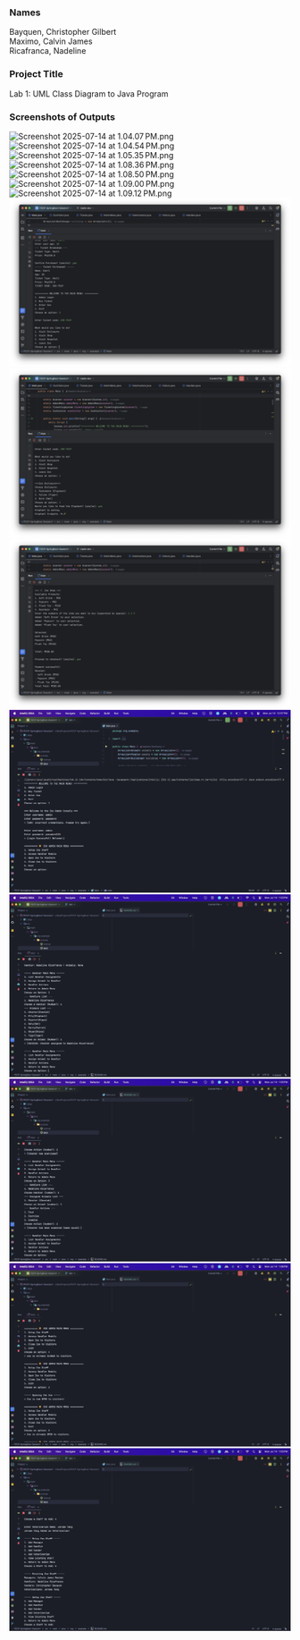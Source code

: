 ### Names
Bayquen, Christopher Gilbert<br>Maximo, Calvin James<br>Ricafranca, Nadeline

### Project Title
Lab 1: UML Class Diagram to Java Program

### Screenshots of Outputs
![Screenshot 2025-07-14 at 1.04.07 PM.png](../../../../../images/Screenshot%202025-07-14%20at%201.04.07%E2%80%AFPM.png)
![Screenshot 2025-07-14 at 1.04.54 PM.png](../../../../../images/Screenshot%202025-07-14%20at%201.04.54%E2%80%AFPM.png)
![Screenshot 2025-07-14 at 1.05.35 PM.png](../../../../../images/Screenshot%202025-07-14%20at%201.05.35%E2%80%AFPM.png)
![Screenshot 2025-07-14 at 1.08.36 PM.png](../../../../../images/Screenshot%202025-07-14%20at%201.08.36%E2%80%AFPM.png)
![Screenshot 2025-07-14 at 1.08.50 PM.png](../../../../../images/Screenshot%202025-07-14%20at%201.08.50%E2%80%AFPM.png)
![Screenshot 2025-07-14 at 1.09.00 PM.png](../../../../../images/Screenshot%202025-07-14%20at%201.09.00%E2%80%AFPM.png)
![Screenshot 2025-07-14 at 1.09.12 PM.png](../../../../../images/Screenshot%202025-07-14%20at%201.09.12%E2%80%AFPM.png)
![Spring Boot - Enter Zoo.png](../../../../../images/Spring%20Boot%20-%20Enter%20Zoo.png)
![Spring Boot - Visit Enclosure.png](../../../../../images/Spring%20Boot%20-%20Visit%20Enclosure.png)
![Spring Boot - Visit Shop.png](../../../../../images/Spring%20Boot%20-%20Visit%20Shop.png)
![Spring Boot Session 1 Lab 1 Admin Login.png](../../../../../images/Spring%20Boot%20Session%201%20Lab%201%20Admin%20Login.png)
![Spring Boot Session 1 Lab 1 Assign Animal to Handler.png](../../../../../images/Spring%20Boot%20Session%201%20Lab%201%20Assign%20Animal%20to%20Handler.png)
![Spring Boot Session 1 Lab 1 Handler Actions.png](../../../../../images/Spring%20Boot%20Session%201%20Lab%201%20Handler%20Actions.png)
![Spring Boot Session 1 Lab 1 Open:Close Zoo.png](../../../../../images/Spring%20Boot%20Session%201%20Lab%201%20Open%3AClose%20Zoo.png)
![Spring Boot Session 1 Lab 1 Setup Zoo Staff.png](../../../../../images/Spring%20Boot%20Session%201%20Lab%201%20Setup%20Zoo%20Staff.png)